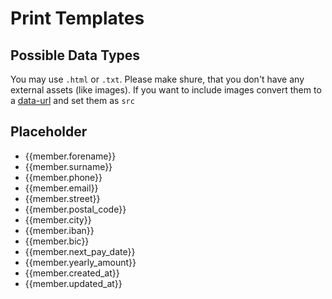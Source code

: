 # Print Templates 

## Possible Data Types

You may use `.html` or `.txt`.
Please make shure, that you don't have any external assets (like images).
If you want to include images convert them to a [data-url](http://dataurl.net/#dataurlmaker) and set them as `src`

## Placeholder

* {{member.forename}}
* {{member.surname}}
* {{member.phone}}
* {{member.email}}
* {{member.street}}
* {{member.postal_code}}
* {{member.city}}
* {{member.iban}}
* {{member.bic}}
* {{member.next_pay_date}}
* {{member.yearly_amount}}
* {{member.created_at}}
* {{member.updated_at}}
